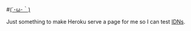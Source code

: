 #[(´･ω･｀)](http://・ω・.blargel.com)

Just something to make Heroku serve a page for me so I can test [IDNs](https://www.icann.org/resources/pages/idn-2012-02-25-en).
